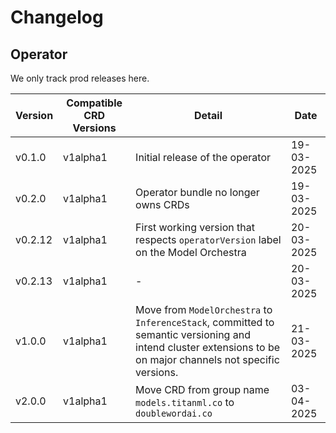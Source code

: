 # Changelog

## Operator

We only track prod releases here.

| Version | Compatible CRD Versions | Detail | Date |
| --- | --- | --- | --- |
| v0.1.0 | v1alpha1 | Initial release of the operator | 19-03-2025 |
| v0.2.0 | v1alpha1 | Operator bundle no longer owns CRDs | 19-03-2025 |
| v0.2.12 | v1alpha1 | First working version that respects `operatorVersion` label on the Model Orchestra | 20-03-2025 |
| v0.2.13 | v1alpha1 | - | 20-03-2025 |
| v1.0.0 | v1alpha1 | Move from `ModelOrchestra` to `InferenceStack`, committed to semantic versioning and intend cluster extensions to be on major channels not specific versions. | 21-03-2025 |
| v2.0.0 | v1alpha1 | Move CRD from group name `models.titanml.co` to `doublewordai.co` | 03-04-2025 |
